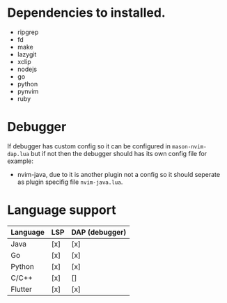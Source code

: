 # Dependencies to installed.
- ripgrep
- fd
- make
- lazygit
- xclip
- nodejs
- go
- python
- pynvim
- ruby

# Debugger
If debugger has custom config so it can be configured in `mason-nvim-dap.lua`
but if not then the debugger should has its own config file for example:

- nvim-java, due to it is another plugin not a config so it should seperate as plugin specifig file `nvim-java.lua`.

# Language support
| Language    | LSP         | DAP (debugger) |
| ----------- | ----------- | --------------- |
| Java      | [x]      |  [x] |
| Go   | [x]   | [x]  |
| Python   | [x]   | [x]  |
| C/C++ | [x] | [] |
| Flutter | [x] | [x] |
